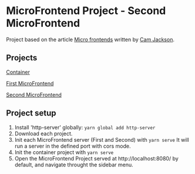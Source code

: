 # MicroFrontend Project - Second MicroFrontend

Project based on the article [Micro frontends](https://martinfowler.com/articles/micro-frontends.html) written by [Cam Jackson](https://camjackson.net/).

## Projects

[Container](https://github.com/juandiegombr/vue-microfrontend-container)

[First MicroFrontend](https://github.com/juandiegombr/vue-microfrontend-first-page)

[Second MicroFrontend](https://github.com/juandiegombr/vue-microfrontend-second-page)

## Project setup

1. Install 'http-server' globally: ``yarn global add http-server``
2. Download each project.
3. Init each MicroFrontend server (First and Second) with ``yarn serve``
   It will run a server in the defined port with cors mode.
4. Init the container project with ``yarn serve``
5. Open the MicroFrontend Project served at http://localhost:8080/ by default, and navigate throught the sidebar menu.
